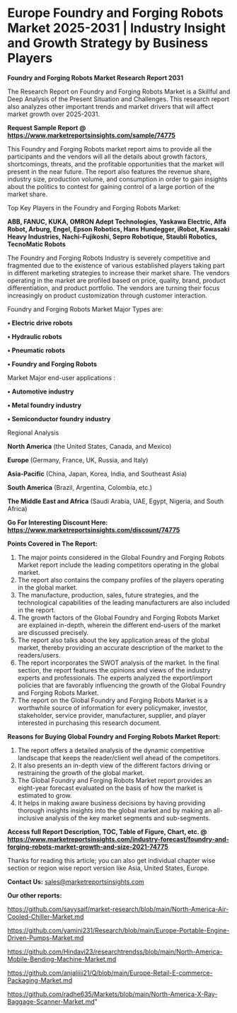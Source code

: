  # Europe Foundry and Forging Robots Market 2025-2031 | Industry Insight and Growth Strategy by Business Players

<strong>Foundry and Forging Robots Market Research Report 2031</strong>

The Research Report on Foundry and Forging Robots Market is a Skillful and Deep Analysis of the Present Situation and Challenges. This research report also analyzes other important trends and market drivers that will affect market growth over 2025-2031.

<strong>Request Sample Report @ <a href=https://www.marketreportsinsights.com/sample/74775>https://www.marketreportsinsights.com/sample/74775</a></strong>

This Foundry and Forging Robots market report aims to provide all the participants and the vendors will all the details about growth factors, shortcomings, threats, and the profitable opportunities that the market will present in the near future. The report also features the revenue share, industry size, production volume, and consumption in order to gain insights about the politics to contest for gaining control of a large portion of the market share.

Top Key Players in the Foundry and Forging Robots Market:

<strong>ABB, FANUC, KUKA, OMRON Adept Technologies, Yaskawa Electric, Alfa Robot, Arburg, Engel, Epson Robotics, Hans Hundegger, iRobot, Kawasaki Heavy Industries, Nachi-Fujikoshi, Sepro Robotique, Staubli Robotics, TecnoMatic Robots</strong>

The Foundry and Forging Robots Industry is severely competitive and fragmented due to the existence of various established players taking part in different marketing strategies to increase their market share. The vendors operating in the market are profiled based on price, quality, brand, product differentiation, and product portfolio. The vendors are turning their focus increasingly on product customization through customer interaction.

Foundry and Forging Robots Market Major Types are:

<strong>• Electric drive robots

• Hydraulic robots

• Pneumatic robots

• Foundry and Forging Robots</strong>

Market Major end-user applications :

<strong>• Automotive industry

• Metal foundry industry

• Semiconductor foundry industry</strong>

Regional Analysis

</u><strong><b>North America</b></strong> (the United States, Canada, and Mexico)

<strong><b>Europe </b></strong>(Germany, France, UK, Russia, and Italy)

<strong><b>Asia-Pacific</b></strong> (China, Japan, Korea, India, and Southeast Asia)

<strong><b>South America</b></strong> (Brazil, Argentina, Colombia, etc.)

<strong><b>The Middle East and Africa</b></strong> (Saudi Arabia, UAE, Egypt, Nigeria, and South Africa)

<strong>Go For Interesting Discount Here: <a href=https://www.marketreportsinsights.com/discount/74775>https://www.marketreportsinsights.com/discount/74775</a></strong>

<strong>Points Covered in The Report:</strong>
<ol>
  <li>The major points considered in the Global Foundry and Forging Robots Market report include the leading competitors operating in the global market.</li>
  <li>The report also contains the company profiles of the players operating in the global market.</li>
  <li>The manufacture, production, sales, future strategies, and the technological capabilities of the leading manufacturers are also included in the report.</li>
  <li>The growth factors of the Global Foundry and Forging Robots Market are explained in-depth, wherein the different end-users of the market are discussed precisely.</li>
  <li>The report also talks about the key application areas of the global market, thereby providing an accurate description of the market to the readers/users.</li>
  <li>The report incorporates the SWOT analysis of the market. In the final section, the report features the opinions and views of the industry experts and professionals. The experts analyzed the export/import policies that are favorably influencing the growth of the Global Foundry and Forging Robots Market.</li>
  <li>The report on the Global Foundry and Forging Robots Market is a worthwhile source of information for every policymaker, investor, stakeholder, service provider, manufacturer, supplier, and player interested in purchasing this research document.</li>
</ol>
<strong>Reasons for Buying Global Foundry and Forging Robots Market Report:</strong>

<ol>
  <li>The report offers a detailed analysis of the dynamic competitive landscape that keeps the reader/client well ahead of the competitors.</li>
  <li>It also presents an in-depth view of the different factors driving or restraining the growth of the global market.</li>
  <li>The Global Foundry and Forging Robots Market report provides an eight-year forecast evaluated on the basis of how the market is estimated to grow.</li>
  <li>It helps in making aware business decisions by having providing thorough insights insights into the global market and by making an all-inclusive analysis of the key market segments and sub-segments.</li>
</ol>
<strong>Access full Report Description, TOC, Table of Figure, Chart, etc. @ <a href=https://www.marketreportsinsights.com/industry-forecast/foundry-and-forging-robots-market-growth-and-size-2021-74775>https://www.marketreportsinsights.com/industry-forecast/foundry-and-forging-robots-market-growth-and-size-2021-74775</a></strong>


Thanks for reading this article; you can also get individual chapter wise section or region wise report version like Asia, United States, Europe.

<strong>Contact Us:</strong>
sales@marketreportsinsights.com

<strong>Our other reports:</strong>

<a href=https://github.com/sayysaif/market-research/blob/main/North-America-Air-Cooled-Chiller-Market.md>https://github.com/sayysaif/market-research/blob/main/North-America-Air-Cooled-Chiller-Market.md</a>

<a href=https://github.com/yamini231/Research/blob/main/Europe-Portable-Engine-Driven-Pumps-Market.md>https://github.com/yamini231/Research/blob/main/Europe-Portable-Engine-Driven-Pumps-Market.md</a>

<a href=https://github.com/Hindavi23/researchtrendss/blob/main/North-America-Mobile-Bending-Machine-Market.md>https://github.com/Hindavi23/researchtrendss/blob/main/North-America-Mobile-Bending-Machine-Market.md</a>

<a href=https://github.com/anjaliiii21/Q/blob/main/Europe-Retail-E-commerce-Packaging-Market.md>https://github.com/anjaliiii21/Q/blob/main/Europe-Retail-E-commerce-Packaging-Market.md</a>

<a href=https://github.com/radhe635/Markets/blob/main/North-America-X-Ray-Baggage-Scanner-Market.md>https://github.com/radhe635/Markets/blob/main/North-America-X-Ray-Baggage-Scanner-Market.md</a>"
